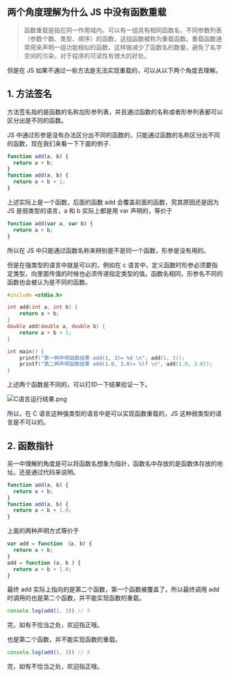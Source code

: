 ## 两个角度理解为什么 JS 中没有函数重载

> 函数重载是指在同一作用域内，可以有一组具有相同函数名，不同参数列表（参数个数、类型、顺序）的函数，这组函数被称为重载函数。重载函数通常用来声明一组功能相似的函数，这样做减少了函数名的数量，避免了名字空间的污染，对于程序的可读性有很大的好处。 

但是在 JS 如果不通过一些方法是无法实现重载的，可以从以下两个角度去理解。

## 1. 方法签名

方法签名指的是函数的名称加形参列表，并且通过函数的名称或者形参列表都可以区分出是不同的函数。

JS 中通过形参是没有办法区分出不同的函数的，只能通过函数的名称区分出不同的函数，现在我们来看一下下面的例子.

```js
function add(a, b) {
  return a + b;
}
function add(a, b) {
  return a + b + 1;
}
```

上述实际上是一个函数，后面的函数 add 会覆盖前面的函数，究其原因还是因为 JS 是弱类型的语言，a 和 b 实际上都是用 var 声明的，等价于

```js
function add(var a, var b) {
  return a + b;
}
```

所以在 JS 中只能通过函数名称来辨别是不是同一个函数，形参是没有用的。

但是在强类型的语言中就是可以的，例如在 c 语言中，定义函数时形参必须要指定类型，向里面传值的时候也必须传递指定类型的值。函数名相同，形参名不同的函数也会被认为是不同的函数。

```c
#include <stdio.h>

int add(int a, int b) {
	return a + b;
}
double add(double a, double b) {
	return a + b + 1;
}

int main() {
	printf("第一种声明函数结果 add(1, 3)= %d \n", add(1, 3));
	printf("第二种声明函数结果 add(1.0, 3.0)= %lf \n", add(1.0, 3.0));
}
```

上述两个函数是不同的，可以打印一下结果验证一下。

![C语言运行结果.png](https://imgconvert.csdnimg.cn/aHR0cHM6Ly9yYXcuZ2l0aHVidXNlcmNvbnRlbnQuY29tL2hhcHB5Q29kaW5nMTAyNC9pbWFnZS1ob3N0aW5nL21hc3Rlci9pbWcvMjAyMDAxMDZDJUU4JUFGJUFEJUU4JUE4JTgwJUU4JUJGJTkwJUU4JUExJThDJUU3JUJCJTkzJUU2JTlFJTlDLnBuZw?x-oss-process=image/format,png)

所以，在 C 语言这种强类型的语言中是可以实现函数重载的，JS 这种弱类型的语言是不可以的。

## 2. 函数指针

另一中理解的角度是可以将函数名想象为指针，函数名中存放的是函数体存放的地址。还是通过代码来说明。

```js
function add(a, b) {
  return a + b;
}
function add(a, b) {
  return a + b + 1.0;
}
```

上面的两种声明方式等价于

```js
var add = function （a, b) {
  return a + b;
}
add = function (a, b ) {
  return a + b + 1.0;
}
```

最终 add 实际上指向的是第二个函数，第一个函数被覆盖了，所以最终调用 add 时调用的也是第二个函数，并不能实现函数的重载。

```js
console.log(add(1, 3)) // 5
```



完，如有不恰当之处，欢迎指正哦。

也是第二个函数，并不能实现函数的重载。

```js
console.log(add(1, 3)) // 5
```



完，如有不恰当之处，欢迎指正哦。